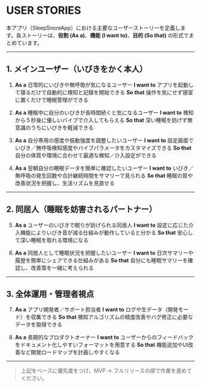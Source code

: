 # USER STORIES

本アプリ（SleepSnoreApp）における主要なユーザーストーリーを定義します。各ストーリーは、**役割 (As a)**、**機能 (I want to)**、**目的 (So that)** の形式でまとめています。

---

## 1. メインユーザー（いびきをかく本人）

1. **As a** 日常的にいびきや無呼吸が気になるユーザー
   **I want to** アプリを起動して寝るだけで自動的に検知と記録を開始できる
   **So that** 操作を気にせず寝室に置くだけで睡眠管理ができる

2. **As a** 睡眠中に自分のいびきが長時間続くと気になるユーザー
   **I want to** 検知から５秒後に優しいバイブで介入してもらえる
   **So that** 深い睡眠を妨げず無意識のうちにいびきを軽減できる

3. **As a** 自分専用の感度や振動強度を調整したいユーザー
   **I want to** 設定画面でいびき／無呼吸検知感度やバイブパラメータをカスタマイズできる
   **So that** 自分の体質や環境に合わせて最適な検知／介入設定ができる

4. **As a** 翌朝自分の睡眠データを簡単に確認したいユーザー
   **I want to** いびき／無呼吸の発生回数や合計継続時間をサマリーで見られる
   **So that** 睡眠の質や改善状況を把握し、生活リズムを見直せる

---

## 2. 同居人（睡眠を妨害されるパートナー）

5. **As a** ユーザーのいびきで眠りが妨げられる同居人
   **I want to** 設定に応じた介入機能によりいびき音が減る仕組みが動作していると分かる
   **So that** 安心して深い睡眠を取れる環境になる

6. **As a** 同居人として睡眠状況を把握したいユーザー
   **I want to** 日次サマリーや履歴を簡単にシェアできる仕組みがある
   **So that** 自分にも睡眠サマリーを確認し、改善策を一緒に考えられる

---

## 3. 全体運用・管理者視点

7. **As a** アプリ開発者／サポート担当者
   **I want to** ログや生データ（開発モード）を収集できる
   **So that** 検知アルゴリズムの精度改善やバグ修正に必要なデータを取得できる

8. **As a** 長期的なプロダクトオーナー
   **I want to** ユーザーからのフィードバックをドキュメント化しやすいフォーマットを用意する
   **So that** 機能追加やUI改善など開発ロードマップを計画しやすくなる

---

> 上記をベースに優先度をつけ、MVP → フルリリースの順で作業を進めてください。
